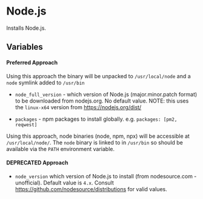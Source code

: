 # Node.js

Installs Node.js.

## Variables

#### Preferred Approach

Using this approach the binary will be unpacked to `/usr/local/node` and a `node` symlink added to `/usr/bin`

* `node_full_version` - which version of Node.js (major.minor.patch format) to be downloaded from nodejs.org. No default value. NOTE: this uses the `linux-x64` version from https://nodejs.org/dist/

* `packages` - npm packages to install globally. e.g. `packages: [pm2, reqwest]`

Using this approach, node binaries (node, npm, npx) will be accessible at `/usr/local/node/`. The `node` binary is linked to in `/usr/bin` so should be available via the `PATH` environment variable.

#### DEPRECATED Approach

* `node_version` which version of Node.js to install (from nodesource.com - unofficial). Default value is `4.x`. Consult https://github.com/nodesource/distributions for valid values.
